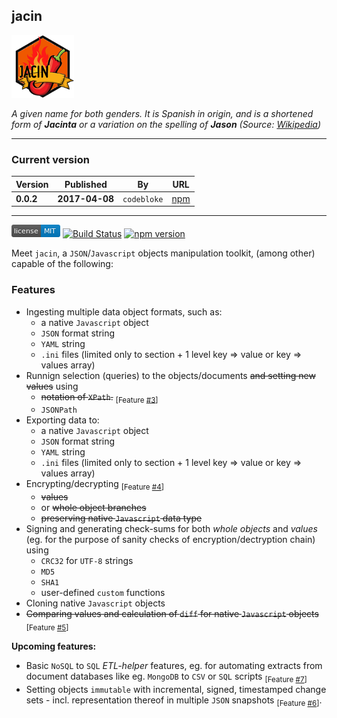 jacin
---

<p align="left">
  <img src="https://raw.githubusercontent.com/martinswiderski/jacin/master/jacin-npm-100px.png" alt="jacin"/>
</p>

*A given name for both genders. It is Spanish in origin, and is a shortened form 
of **Jacinta** or a variation on the spelling of **Jason** 
(Source: [Wikipedia](href="https://en.wikipedia.org/wiki/Jacin))*

***

### Current version

Version|Published|By|URL
--- | --- | --- | ---
**0.0.2** | **2017-04-08** | `codebloke` | [npm](https://www.npmjs.com/package/jacin)

***

[![MIT License](https://raw.githubusercontent.com/martinswiderski/jacin/master/mit-license.png)](LICENSE) [![Build Status](https://travis-ci.org/martinswiderski/jacin.svg?branch=master)](https://travis-ci.org/martinswiderski/jacin) [![npm version](https://badge.fury.io/js/jacin.svg)](https://www.npmjs.com/package/jacin)

Meet `jacin`, a `JSON`/`Javascript` objects manipulation toolkit, (among other) capable of the following:

### Features

 * Ingesting multiple data object formats, such as:
    * a native `Javascript` object
    * `JSON` format string
    * `YAML` string
    * `.ini` files (limited only to section + 1 level key => value or key => values array)
 * Runnign selection (queries) to the objects/documents ~~and setting new values~~ using
    * ~~notation of `XPath`.~~ <sub>[Feature [#3](https://github.com/martinswiderski/jacin/issues/3)]</sub>
    * `JSONPath`
 * Exporting data to:
    * a native `Javascript` object
    * `JSON` format string
    * `YAML` string
    * `.ini` files (limited only to section + 1 level key => value or key => values array)
 * Encrypting/decrypting <sub>[Feature [#4](https://github.com/martinswiderski/jacin/issues/4)]</sub>
    * ~~values~~
    * or ~~whole object branches~~
    * ~~preserving native `Javascript` data type~~
 * Signing and generating check-sums for both *whole objects* and *values* (eg. for the purpose of sanity checks of encryption/dectryption chain) using
    * `CRC32` for `UTF-8` strings
    * `MD5`
    * `SHA1`
    * user-defined `custom` functions
  * Cloning native `Javascript` objects
  * ~~Comparing values and calculation of `diff` for native `Javascript` objects~~ <sub>[Feature [#5](https://github.com/martinswiderski/jacin/issues/5)]</sub>
  
**Upcoming features:**

  * Basic `NoSQL` to `SQL` *ETL-helper* features, eg. for automating extracts from document databases like eg. `MongoDB` to `CSV` or `SQL` scripts <sub>[Feature [#7](https://github.com/martinswiderski/jacin/issues/7)]</sub>
  * Setting objects `immutable` with incremental, signed, timestamped change sets - incl. representation thereof in multiple `JSON` snapshots <sub>[Feature [#6](https://github.com/martinswiderski/jacin/issues/6)]</sub>.
  

